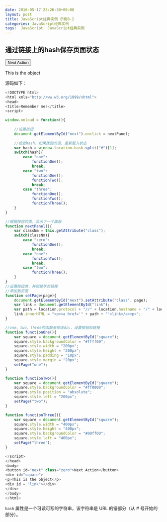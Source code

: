 ```yaml
---
date: 2016-05-17 23:26:30+00:00
layout: post
title: JavaScript经典实例 示例8-2
categories: JavaScript经典实例
tags:  JavaScript  JavaScript经典实例
---
```


通过链接上的hash保存页面状态
----------------

<html xmls="http://ww.w3.org/1999/xhtml">
<head>
<title>Remember me?</title>
<script>

window.onload = function(){
    
    //设置按钮
    document.getElementById("next").onclick = nextPanel;
    
    //检查hash，如果找到的话，重新载入状态
    var hash = window.location.hash.split("#")[1];
    switch(hash){
        case "one":
            functionOne();
            break;
        case "two":
            functionOne();
            functionTwo();
            break;
        case "three":
            functionOne();
            functionTwo();
            functionThree();
    }
}

//根据按钮的类，显示下一个面板
function nextPanel(){
    var classNm = this.getAttribute("class");
    switch(classNm){
        case "zero":
            functionOne();
            break;
        case "one":
            functionTwo();
            break;
        case "two":
            functionThree();
    }
}
//设置按钮类，并创建状态链接
//添加到页面
function setPage(page){
    document.getElementById("next").setAttribute("class", page);
    var link = document.getElementById("link");
    var path = location.protocol + "//" + location.hostname + "/" + location.pathname + "#" + page;
    link.innerHTML = "<p><a href='" + path + "'>link</a><p>";
}

//one、two、three的函数来修改div，设置按钮和链接
function functionOne(){
    var square = document.getElementById("square");
    square.style.backgroundColor = "#ffff00";
    square.style.width = "200px";
    square.style.height = "200px";
    square.style.padding = "10px";
    square.style.margin = "20px";
    setPage("one");
}

function functionTwo(){
    var square = document.getElementById("square");
    square.style.backgroundColor = "#ff0000";
    square.style.position = "absolute";
    square.style.left = "200px";
    setPage("two");
}

function functionThree(){
    var square = document.getElementById("square");
    square.style.width = "400px";
    square.style.height = "400px";
    square.style.backgroundColor = "#00ff00";
    square.style.left = "400px";
    setPage("three");
}

</script>
</head>
<body>
<button id="next" class="zero">Next Action</button>
<div id="square">
<p>This is the object</p>
<div id = "link"></div>
</div>
</body>
</html>

源码如下：

``` javascript
<!DOCTYPE html>
<html xmls="http://ww.w3.org/1999/xhtml">
<head>
<title>Remember me?</title>
<script>

window.onload = function(){
    
    //设置按钮
    document.getElementById("next").onclick = nextPanel;
    
    //检查hash，如果找到的话，重新载入状态
    var hash = window.location.hash.split("#")[1];
    switch(hash){
        case "one":
            functionOne();
            break;
        case "two":
            functionOne();
            functionTwo();
            break;
        case "three":
            functionOne();
            functionTwo();
            functionThree();
    }
}

//根据按钮的类，显示下一个面板
function nextPanel(){
    var classNm = this.getAttribute("class");
    switch(classNm){
        case "zero":
            functionOne();
            break;
        case "one":
            functionTwo();
            break;
        case "two":
            functionThree();
    }
}
//设置按钮类，并创建状态链接
//添加到页面
function setPage(page){
    document.getElementById("next").setAttribute("class", page);
    var link = document.getElementById("link");
    var path = location.protocol + "//" + location.hostname + "/" + location.pathname + "#" + page;
    link.innerHTML = "<p><a href='" + path + "'>link</a><p>";
}

//one、two、three的函数来修改div，设置按钮和链接
function functionOne(){
    var square = document.getElementById("square");
    square.style.backgroundColor = "#ffff00";
    square.style.width = "200px";
    square.style.height = "200px";
    square.style.padding = "10px";
    square.style.margin = "20px";
    setPage("one");
}

function functionTwo(){
    var square = document.getElementById("square");
    square.style.backgroundColor = "#ff0000";
    square.style.position = "absolute";
    square.style.left = "200px";
    setPage("two");
}

function functionThree(){
    var square = document.getElementById("square");
    square.style.width = "400px";
    square.style.height = "400px";
    square.style.backgroundColor = "#00ff00";
    square.style.left = "400px";
    setPage("three");
}

</script>
</head>
<body>
<button id="next" class="zero">Next Action</button>
<div id="square">
<p>This is the object</p>
<div id = "link"></div>
</div>
</body>
</html>
``` 

`hash` 属性是一个可读可写的字符串，该字符串是 URL 的锚部分（从 # 号开始的部分）。
